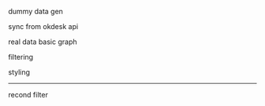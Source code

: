 dummy data gen

sync from okdesk api

real data basic graph

filtering

styling

----

recond filter
